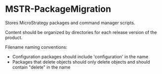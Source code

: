 # MSTR-PackageMigration


Stores MicroStrategy packages and command manager scripts.

Content should be organized by directories for each release version of the product.


Filename naming conventions:
- Configuration packages should include 'configuration' in the name
- Packages that delete objects should only delete objects and should contain "delete" in the name